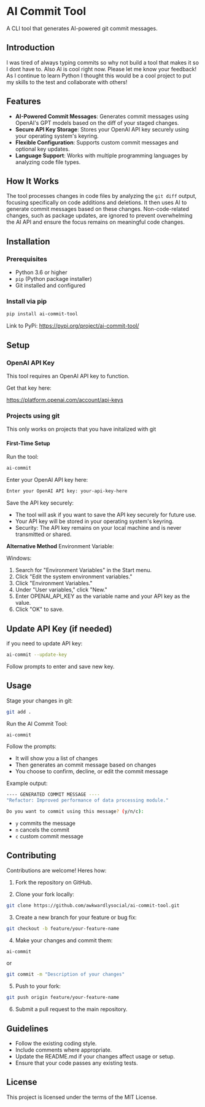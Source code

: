 # AI Commit Tool

A CLI tool that generates AI-powered git commit messages.

## Introduction

I was tired of always typing commits so why not build a tool that makes it so I dont have to. Also AI is cool right now. Please let me know your feedback! As I continue to learn Python I thought this would be a cool project to put my skills to the test and collaborate with others!

## Features

- **AI-Powered Commit Messages**: Generates commit messages using OpenAI's GPT models based on the diff of your staged changes.
- **Secure API Key Storage**: Stores your OpenAI API key securely using your operating system's keyring.
- **Flexible Configuration**: Supports custom commit messages and optional key updates.
- **Language Support**: Works with multiple programming languages by analyzing code file types.

## How It Works

The tool processes changes in code files by analyzing the `git diff` output, focusing specifically on code additions and deletions. It then uses AI to generate commit messages based on these changes. Non-code-related changes, such as package updates, are ignored to prevent overwhelming the AI API and ensure the focus remains on meaningful code changes.

## Installation

### Prerequisites

- Python 3.6 or higher
- `pip` (Python package installer)
- Git installed and configured

### Install via pip

```bash
pip install ai-commit-tool
```

Link to PyPi:
https://pypi.org/project/ai-commit-tool/

## Setup

### OpenAI API Key

This tool requires an OpenAI API key to function. 

Get that key here:

https://platform.openai.com/account/api-keys

### Projects using git

This only works on projects that you have initalized with git

#### First-Time Setup

Run the tool:

```bash
ai-commit
```
Enter your OpenAI API key here:

```bash
Enter your OpenAI API key: your-api-key-here
```

Save the API key securely:

- The tool will ask if you want to save the API key securely for future use.
- Your API key will be stored in your operating system's keyring.
- Security: The API key remains on your local machine and is never transmitted or shared.

**Alternative Method**
Environment Variable:

Windows:

1. Search for "Environment Variables" in the Start menu.
2. Click "Edit the system environment variables."
3. Click "Environment Variables."
4. Under "User variables," click "New."
5. Enter OPENAI_API_KEY as the variable name and your API key as the value.
6. Click "OK" to save.

## Update API Key (if needed)

if you need to update API key:

```bash
ai-commit --update-key
```

Follow prompts to enter and save new key.

## Usage

Stage your changes in git:

```bash
git add .
```

Run the AI Commit Tool:

```bash
ai-commit
```

Follow the prompts:

- It will show you a list of changes
- Then generates an commit message based on changes
- You choose to confirm, decline, or edit the commit message

Example output:

```bash
---- GENERATED COMMIT MESSAGE ----
"Refactor: Improved performance of data processing module."

Do you want to commit using this message? (y/n/c):
```

- `y` commits the message
- `n` cancels the commit
- `c` custom commit message

## Contributing

Contributions are welcome! Heres how:

1. Fork the repository on GitHub.

2. Clone your fork locally:

```bash
git clone https://github.com/awkwardlysocial/ai-commit-tool.git
```

3. Create a new branch for your feature or bug fix:

```bash
git checkout -b feature/your-feature-name
```

4. Make your changes and commit them:

```bash
ai-commit
```

 or

```bash
git commit -m "Description of your changes"
```

5. Push to your fork:

```bash
git push origin feature/your-feature-name
```

6. Submit a pull request to the main repository.

## Guidelines

- Follow the existing coding style.
- Include comments where appropriate.
- Update the README.md if your changes affect usage or setup.
- Ensure that your code passes any existing tests.

## License

This project is licensed under the terms of the MIT License.